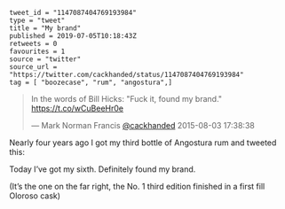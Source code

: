 ```
tweet_id = "1147087404769193984"
type = "tweet"
title = "My brand"
published = 2019-07-05T10:18:43Z
retweets = 0
favourites = 1
source = "twitter"
source_url = "https://twitter.com/cackhanded/status/1147087404769193984"
tag = [ "boozecase", "rum", "angostura",]
```

> In the words of Bill Hicks: "Fuck it, found my brand." https://t.co/wCuBeeHr0e
> 
> — Mark Norman Francis [@cackhanded](https://twitter.com/cackhanded/status/628258689061928960) 2015-08-03 17:38:38

Nearly four years ago I got my third bottle of Angostura rum and tweeted this: 

Today I’ve got my sixth. Definitely found my brand. 

(It’s the one on the far right, the No. 1 third edition finished in a first fill Oloroso cask)

<p class='image'><img src='http://mnf.m17s.net/2019/07/05/D-tF6OWW4AAIF0x.jpg' alt=''></p>

